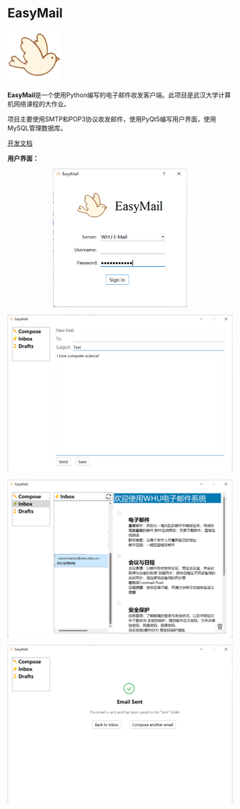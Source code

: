 # EasyMail

![dove1.png](https://github.com/Qingzheng-Wang/EasyMail/blob/main/icon/dove1.png?raw=true)

**EasyMail**是一个使用Python编写的电子邮件收发客户端。此项目是武汉大学计算机网络课程的大作业。

项目主要使用SMTP和POP3协议收发邮件，使用PyQt5编写用户界面，使用MySQL管理数据库。

[开发文档](https://docs.google.com/document/d/11EOeWA6JIadjG6aHRTcPZbUMhXuC9g3J1c53cMuPH5I/edit?usp=sharing)

**用户界面：**

<div style="text-align:center;">
 <img src="https://github.com/Qingzheng-Wang/EasyMail/blob/main/image/sign_in_window.png" width="300" />
</div>




<p>

![image-20221203101350860](https://github.com/Qingzheng-Wang/EasyMail/blob/main/image/compose.png)

</p>

<p>

![image-20221203101350860](https://github.com/Qingzheng-Wang/EasyMail/blob/main/image/inbox.png)

</p>

<p>

![image-20221203101350860](https://github.com/Qingzheng-Wang/EasyMail/blob/main/image/email_sent_successfully.png)

</p>